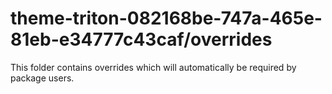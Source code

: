 # theme-triton-082168be-747a-465e-81eb-e34777c43caf/overrides

This folder contains overrides which will automatically be required by package users.
